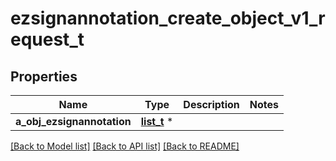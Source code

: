 # ezsignannotation_create_object_v1_request_t

## Properties
Name | Type | Description | Notes
------------ | ------------- | ------------- | -------------
**a_obj_ezsignannotation** | [**list_t**](ezsignannotation_request_compound.md) \* |  | 

[[Back to Model list]](../README.md#documentation-for-models) [[Back to API list]](../README.md#documentation-for-api-endpoints) [[Back to README]](../README.md)


